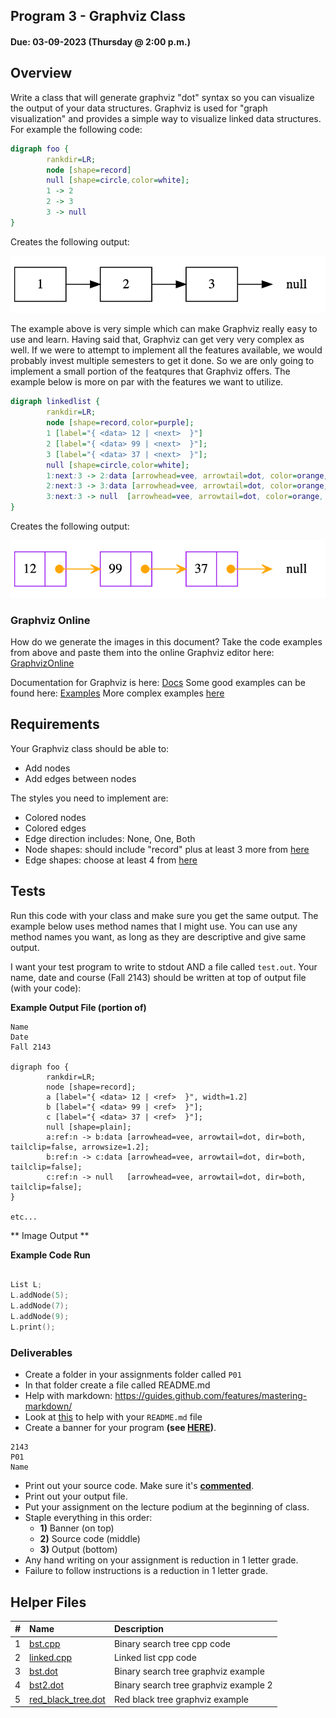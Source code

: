 ## Program 3 - Graphviz Class
#### Due: 03-09-2023 (Thursday @ 2:00 p.m.)


## Overview

Write a class that will generate graphviz "dot" syntax so you can visualize the output of your data structures. Graphviz is used for "graph visualization" and provides a simple way to visualize linked data structures. For example the following code:


```dot
digraph foo {
        rankdir=LR;
        node [shape=record]
        null [shape=circle,color=white];
        1 -> 2 
        2 -> 3
        3 -> null
}

```

Creates the following output: 

![](./images/LL1.png)

The example above is very simple which can make Graphviz really easy to use and learn. Having said that, Graphviz can get very very complex as well. If we were to attempt to implement all the features available, we would probably invest multiple semesters to get it done.  So we are only going to implement a small portion of the featqures that Graphviz offers. The example below is more on par with the features we want to utilize.

```dot
digraph linkedlist {
        rankdir=LR;
        node [shape=record,color=purple];
        1 [label="{ <data> 12 | <next>  }"]
        2 [label="{ <data> 99 | <next>  }"];
        3 [label="{ <data> 37 | <next>  }"];
        null [shape=circle,color=white];
        1:next:3 -> 2:data [arrowhead=vee, arrowtail=dot, color=orange, dir=both, tailclip=false];
        2:next:3 -> 3:data [arrowhead=vee, arrowtail=dot, color=orange, dir=both, tailclip=false];
        3:next:3 -> null  [arrowhead=vee, arrowtail=dot, color=orange, dir=both, tailclip=false];
}
```

Creates the following output: 

![](./images/LL2.png)

### Graphviz Online

How do we generate the images in this document? Take the code examples from above and paste them into the online Graphviz editor here: [GraphvizOnline](https://dreampuf.github.io/GraphvizOnline/)

Documentation for Graphviz is here: [Docs](https://graphviz.org/doc/info/lang.html)
Some good examples can be found here: [Examples](https://graphs.grevian.org/example)
More complex examples [here](https://graphviz.org/gallery/)


## Requirements

Your Graphviz class should be able to:

- Add nodes
- Add edges between nodes
  
The styles you need to implement are:

- Colored nodes
- Colored edges
- Edge direction includes: None, One, Both
- Node shapes: should include "record" plus at least 3 more from [here](http://www.graphviz.org/doc/info/shapes.html) 
- Edge shapes: choose at least 4 from [here](http://www.graphviz.org/doc/info/arrows.html)


## Tests

Run this code with your class and make sure you get the same output. The example below uses method names that I might use. You can use any method names you want, as long as they are descriptive and give same output. 

I want your test program to write to stdout AND a file called `test.out`. Your name, date and course (Fall 2143) should be written at top of output file (with your code):

**Example Output File (portion of)**
```
Name
Date
Fall 2143

digraph foo {
        rankdir=LR;
        node [shape=record];
        a [label="{ <data> 12 | <ref>  }", width=1.2]
        b [label="{ <data> 99 | <ref>  }"];
        c [label="{ <data> 37 | <ref>  }"];
        null [shape=plain];
        a:ref:n -> b:data [arrowhead=vee, arrowtail=dot, dir=both, tailclip=false, arrowsize=1.2];
        b:ref:n -> c:data [arrowhead=vee, arrowtail=dot, dir=both, tailclip=false];
        c:ref:n -> null   [arrowhead=vee, arrowtail=dot, dir=both, tailclip=false];
}

etc...
```

** Image Output **



**Example Code Run**
```cpp

List L;
L.addNode(5);
L.addNode(7);
L.addNode(9);
L.print();
```

### Deliverables

- Create a folder in your assignments folder called `P01`
- In that folder create a file called README.md
- Help with markdown: https://guides.github.com/features/mastering-markdown/
- Look at [this](../../Resources/02-Readmees/README.md) to help with your `README.md` file
- Create a banner for your program **(see [HERE](../../Resources/03-Banner/README.md))**.

```
2143 
P01
Name
```

- Print out your source code. Make sure it's **[commented](../../Resources/01-Comments/README.md)**.
- Print out your output file.
- Put your assignment on the lecture podium at the beginning of class.
- Staple everything in this order:
  - **1)** Banner (on top)
  - **2)** Source code (middle)
  - **3)** Output (bottom)
- Any hand writing on your assignment is reduction in 1 letter grade.
- Failure to follow instructions is a reduction in 1 letter grade.


## Helper Files

|   #   | Name                                               | Description                           |
| :---: | :------------------------------------------------- | :------------------------------------ |
|   1   | [bst.cpp](cpp_code/bst.cpp)                        | Binary search tree cpp code           |
|   2   | [linked.cpp](cpp_code/bst.cpp)                     | Linked list cpp code                  |
|   3   | [bst.dot](dot_Files/bst.dot)                       | Binary search tree graphviz example   |
|   4   | [bst2.dot](dot_Files/bst2.dot)                     | Binary search tree graphviz example 2 |
|   5   | [red_black_tree.dot](dot_Files/red_black_tree.dot) | Red black tree graphviz example       |


